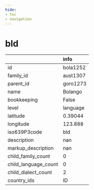```yaml
---
hide:
- toc
- navigation
---
```

# bld
|                      | info     |
|:---------------------|:---------|
| id                   | bola1252 |
| family_id            | aust1307 |
| parent_id            | goro1273 |
| name                 | Bolango  |
| bookkeeping          | False    |
| level                | language |
| latitude             | 0.39044  |
| longitude            | 123.888  |
| iso639P3code         | bld      |
| description          | nan      |
| markup_description   | nan      |
| child_family_count   | 0        |
| child_language_count | 0        |
| child_dialect_count  | 2        |
| country_ids          | ID       |